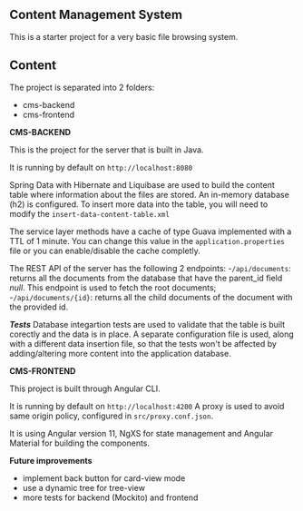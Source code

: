 ## Content Management System ##
This is a starter project for a very basic file browsing system.

## Content ##

The project is separated into 2 folders:
- cms-backend
- cms-frontend

**CMS-BACKEND**

This is the project for the server that is built in Java.

It is running by default on `http://localhost:8080`

Spring Data with Hibernate and Liquibase are used to build the content table where information about the files are stored. An in-memory database (h2) is configured.
To insert more data into the table, you will need to modify the `insert-data-content-table.xml`

The service layer methods have a cache of type Guava implemented with a TTL of 1 minute. You can change this value in the `application.properties` file or you can enable/disable the cache completly.

The REST API of the server has the following 2 endpoints:
-`/api/documents`: returns all the documents from the database that have the parent_id field *null*. This endpoint is used to fetch the root documents;
-`/api/documents/{id}`: returns all the child documents of the document with the provided id.

***Tests***
Database integartion tests are used to validate that the table is built corectly and the data is in place.
A separate configuration file is used, along with a different data insertion file, so that the tests won't be affected by adding/altering more content into the application database. 

**CMS-FRONTEND**

This project is built through Angular CLI.

It is running by default on `http://localhost:4200`
A proxy is used to avoid same origin policy, configured in `src/proxy.conf.json`.

It is using Angular version 11, NgXS for state management and Angular Material for building the components.

**Future improvements**
- implement back button for card-view mode
- use a dynamic tree for tree-view
- more tests for backend (Mockito) and frontend
